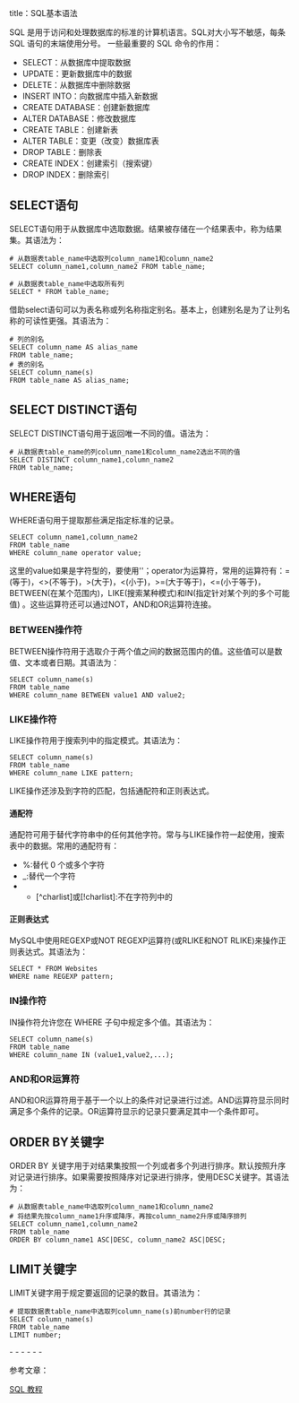 title：SQL基本语法

SQL 是用于访问和处理数据库的标准的计算机语言。SQL对大小写不敏感，每条SQL 语句的末端使用分号。
一些最重要的 SQL 命令的作用：
* SELECT：从数据库中提取数据
* UPDATE：更新数据库中的数据
* DELETE：从数据库中删除数据
* INSERT INTO：向数据库中插入新数据
* CREATE DATABASE：创建新数据库
* ALTER DATABASE：修改数据库
* CREATE TABLE：创建新表
* ALTER TABLE：变更（改变）数据库表
* DROP TABLE：删除表
* CREATE INDEX：创建索引（搜索键）
* DROP INDEX：删除索引

## SELECT语句
SELECT语句用于从数据库中选取数据。结果被存储在一个结果表中，称为结果集。其语法为：
```
# 从数据表table_name中选取列column_name1和column_name2
SELECT column_name1,column_name2 FROM table_name;

# 从数据表table_name中选取所有列
SELECT * FROM table_name;

```
借助select语句可以为表名称或列名称指定别名。基本上，创建别名是为了让列名称的可读性更强。其语法为：

```
# 列的别名
SELECT column_name AS alias_name
FROM table_name;
# 表的别名
SELECT column_name(s)
FROM table_name AS alias_name;
```

## SELECT DISTINCT语句
SELECT DISTINCT语句用于返回唯一不同的值。语法为：
```
# 从数据表table_name的列column_name1和column_name2选出不同的值
SELECT DISTINCT column_name1,column_name2
FROM table_name;
```
## WHERE语句
WHERE语句用于提取那些满足指定标准的记录。

```
SELECT column_name1,column_name2
FROM table_name
WHERE column_name operator value;
```
这里的value如果是字符型的，要使用''；operator为运算符，常用的运算符有：=(等于)，<>(不等于)，>(大于)，<(小于)，>=(大于等于)，<=(小于等于)，BETWEEN(在某个范围内)，LIKE(搜索某种模式)和IN(指定针对某个列的多个可能值) 。这些运算符还可以通过NOT，AND和OR运算符连接。
### BETWEEN操作符
BETWEEN操作符用于选取介于两个值之间的数据范围内的值。这些值可以是数值、文本或者日期。其语法为：
```
SELECT column_name(s)
FROM table_name
WHERE column_name BETWEEN value1 AND value2;
```
### LIKE操作符
LIKE操作符用于搜索列中的指定模式。其语法为：

```
SELECT column_name(s)
FROM table_name
WHERE column_name LIKE pattern;
```
LIKE操作还涉及到字符的匹配，包括通配符和正则表达式。
#### 通配符
通配符可用于替代字符串中的任何其他字符。常与与LIKE操作符一起使用，搜索表中的数据。常用的通配符有：
* %:替代 0 个或多个字符
* _:替代一个字符
* [charlist]:字符列中的任何单一字符
  * [^charlist]或[!charlist]:不在字符列中的

#### 正则表达式
MySQL中使用REGEXP或NOT REGEXP运算符(或RLIKE和NOT RLIKE)来操作正则表达式。其语法为：

```
SELECT * FROM Websites
WHERE name REGEXP pattern;
```
### IN操作符
IN操作符允许您在 WHERE 子句中规定多个值。其语法为：

```
SELECT column_name(s)
FROM table_name
WHERE column_name IN (value1,value2,...);
```

### AND和OR运算符
AND和OR运算符用于基于一个以上的条件对记录进行过滤。AND运算符显示同时满足多个条件的记录。OR运算符显示的记录只要满足其中一个条件即可。


## ORDER BY关键字
ORDER BY 关键字用于对结果集按照一个列或者多个列进行排序。默认按照升序对记录进行排序。如果需要按照降序对记录进行排序，使用DESC关键字。其语法为：

```
# 从数据表table_name中选取列column_name1和column_name2
# 将结果先按column_name1升序或降序，再按column_name2升序或降序排列
SELECT column_name1,column_name2
FROM table_name
ORDER BY column_name1 ASC|DESC, column_name2 ASC|DESC;
```
## LIMIT关键字
LIMIT关键字用于规定要返回的记录的数目。其语法为：

```
# 提取数据表table_name中选取列column_name(s)前number行的记录
SELECT column_name(s)
FROM table_name
LIMIT number;
```

\- - - - - -

参考文章：

[SQL 教程](http://www.runoob.com/sql/sql-tutorial.html)
